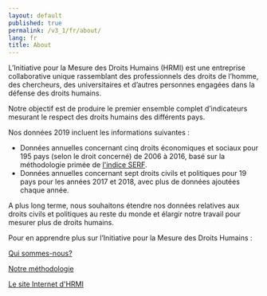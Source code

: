 ```yaml
---
layout: default
published: true
permalink: /v3_1/fr/about/
lang: fr
title: About
---
```


L’Initiative pour la Mesure des Droits Humains (HRMI) est une entreprise collaborative unique rassemblant des professionnels des droits de l’homme, des chercheurs, des universitaires et d’autres personnes engagées dans la défense des droits humains.

Notre objectif est de produire le premier ensemble complet d’indicateurs mesurant le respect des droits humains des différents pays.

Nos données 2019 incluent les informations suivantes :
* Données annuelles concernant cinq droits économiques et sociaux pour 195 pays (selon le droit concerné) de 2006 à 2016, basé sur la méthodologie primée de [l'indice SERF](https://serfindex.uconn.edu/).
* Données annuelles concernant sept droits civils et politiques pour 19 pays pour les années 2017 et 2018, avec plus de données ajoutées chaque année.

A plus long terme, nous souhaitons étendre nos données relatives aux droits civils et politiques au reste du monde et élargir notre travail pour mesurer plus de droits humains.

Pour en apprendre plus sur l’Initiative pour la Mesure des Droits Humains :

[Qui sommes-nous?](https://humanrightsmeasurement.org/fr/a-propos-de-hrmi/lequipe/)

[Notre méthodologie](https://humanrightsmeasurement.org/fr/methodologie/apercu/)

[Le site Internet d'HRMI](https://humanrightsmeasurement.org/fr/)
